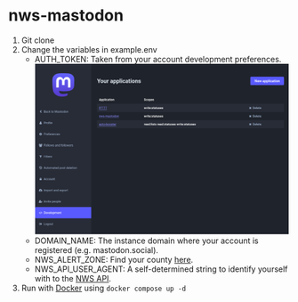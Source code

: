 # nws-mastodon

1. Git clone
2. Change the variables in example.env
   - AUTH_TOKEN: Taken from your account development preferences.
     ![Alt text](image.png)
   - DOMAIN_NAME: The instance domain where your account is registered (e.g. mastodon.social).
   - NWS_ALERT_ZONE: Find your county [here](https://alerts.weather.gov#html_state_county).
   - NWS_API_USER_AGENT: A self-determined string to identify yourself with to the [NWS API](https://www.weather.gov/documentation/services-web-api).
3. Run with [Docker](https://docs.docker.com/engine/install/) using `docker compose up -d`
